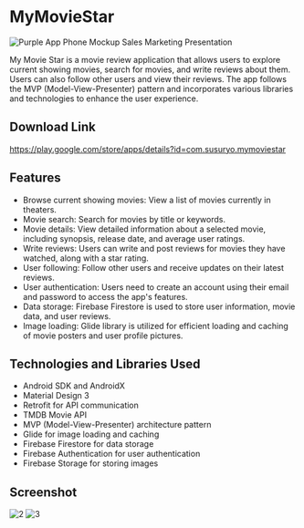 # MyMovieStar

![Purple App Phone Mockup Sales Marketing Presentation](https://github.com/Hyesu68/MyMovieStar/assets/40760917/75f2cc74-4583-4ead-8948-6158ba68cda1)

My Movie Star is a movie review application that allows users to explore current showing movies, search for movies, and write reviews about them. Users can also follow other users and view their reviews. The app follows the MVP (Model-View-Presenter) pattern and incorporates various libraries and technologies to enhance the user experience.


## Download Link
https://play.google.com/store/apps/details?id=com.susuryo.mymoviestar


## Features

- Browse current showing movies: View a list of movies currently in theaters.
- Movie search: Search for movies by title or keywords.
- Movie details: View detailed information about a selected movie, including synopsis, release date, and average user ratings.
- Write reviews: Users can write and post reviews for movies they have watched, along with a star rating.
- User following: Follow other users and receive updates on their latest reviews.
- User authentication: Users need to create an account using their email and password to access the app's features.
- Data storage: Firebase Firestore is used to store user information, movie data, and user reviews.
- Image loading: Glide library is utilized for efficient loading and caching of movie posters and user profile pictures.

## Technologies and Libraries Used

- Android SDK and AndroidX
- Material Design 3
- Retrofit for API communication
- TMDB Movie API
- MVP (Model-View-Presenter) architecture pattern
- Glide for image loading and caching
- Firebase Firestore for data storage
- Firebase Authentication for user authentication
- Firebase Storage for storing images

## Screenshot

![2](https://github.com/Hyesu68/MyMovieStar/assets/40760917/14f724d7-bc10-42d7-b8d2-b5699dad1050)
![3](https://github.com/Hyesu68/MyMovieStar/assets/40760917/f1d86668-b073-4a3d-b5fb-32ecc526810e)

